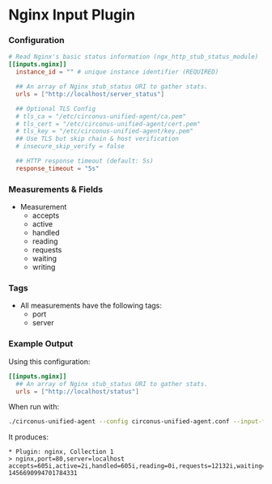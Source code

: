 # Nginx Input Plugin

### Configuration

```toml
# Read Nginx's basic status information (ngx_http_stub_status_module)
[[inputs.nginx]]
  instance_id = "" # unique instance identifier (REQUIRED)

  ## An array of Nginx stub_status URI to gather stats.
  urls = ["http://localhost/server_status"]

  ## Optional TLS Config
  # tls_ca = "/etc/circonus-unified-agent/ca.pem"
  # tls_cert = "/etc/circonus-unified-agent/cert.pem"
  # tls_key = "/etc/circonus-unified-agent/key.pem"
  ## Use TLS but skip chain & host verification
  # insecure_skip_verify = false

  ## HTTP response timeout (default: 5s)
  response_timeout = "5s"
```

### Measurements & Fields

- Measurement
    - accepts
    - active
    - handled
    - reading
    - requests
    - waiting
    - writing

### Tags

- All measurements have the following tags:
    - port
    - server

### Example Output

Using this configuration:

```toml
[[inputs.nginx]]
  ## An array of Nginx stub_status URI to gather stats.
  urls = ["http://localhost/status"]
```

When run with:

```sh
./circonus-unified-agent --config circonus-unified-agent.conf --input-filter nginx --test
```

It produces:

```
* Plugin: nginx, Collection 1
> nginx,port=80,server=localhost accepts=605i,active=2i,handled=605i,reading=0i,requests=12132i,waiting=1i,writing=1i 1456690994701784331
```
